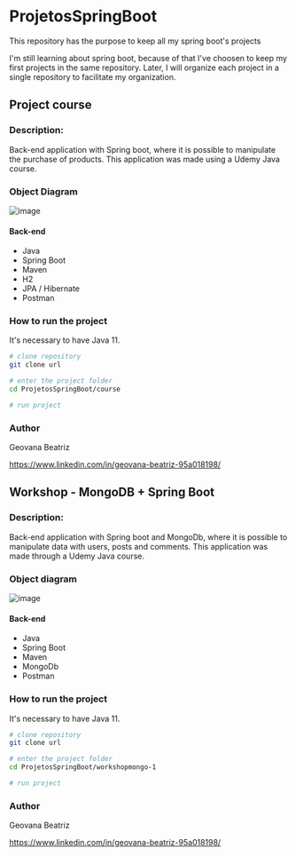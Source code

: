 # ProjetosSpringBoot
This repository has the purpose to keep all my spring boot's projects

I'm still learning about spring boot, because of that I've choosen to keep my first projects in the same repository. Later, I will organize each project in a single repository to facilitate my organization.

## Project course
### Description: 
Back-end application with Spring boot, where it is possible to manipulate the purchase of products. This application was made using a Udemy Java course.

### Object Diagram
![image](https://user-images.githubusercontent.com/79049461/228039628-b87da606-d5ae-492c-958e-63d7cb043d6f.png)

#### Back-end
* Java
* Spring Boot
* Maven
* H2
* JPA / Hibernate
* Postman


### How to run the project
It's necessary to have Java 11.

```bash
# clone repository
git clone url

# enter the project folder
cd ProjetosSpringBoot/course

# run project

```
### Author
Geovana Beatriz

https://www.linkedin.com/in/geovana-beatriz-95a018198/

## Workshop - MongoDB + Spring Boot
### Description: 
Back-end application with Spring boot and MongoDb, where it is possible to manipulate data with users, posts and comments. This application was made through a Udemy Java course.

### Object diagram
![image](https://user-images.githubusercontent.com/79049461/228039190-9a6d7b43-2aa4-49e4-a08e-7cb86aa5e9c2.png)


#### Back-end
* Java
* Spring Boot
* Maven
* MongoDb
* Postman

### How to run the project
It's necessary to have Java 11.

```bash
# clone repository
git clone url

# enter the project folder
cd ProjetosSpringBoot/workshopmongo-1

# run project

```

### Author
Geovana Beatriz

https://www.linkedin.com/in/geovana-beatriz-95a018198/

